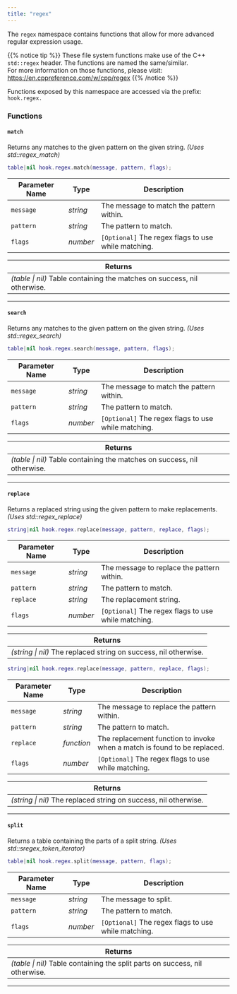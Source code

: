 ```yaml
---
title: "regex"
---
```


The `regex` namespace contains functions that allow for more advanced regular expression usage.

{{% notice tip %}}
These file system functions make use of the C++ `std::regex` header. The functions are named the same/similar.\
For more information on those functions, please visit: https://en.cppreference.com/w/cpp/regex
{{% /notice %}}

Functions exposed by this namespace are accessed via the prefix: `hook.regex.`

### Functions

#### `match`

Returns any matches to the given pattern on the given string. _(Uses std::regex\_match)_

```lua
table|nil hook.regex.match(message, pattern, flags);
```

| Parameter Name | Type | Description |
| --- | --- | --- |
| `message` | _string_ | The message to match the pattern within. |
| `pattern` | _string_ | The pattern to match. |
| `flags`   | _number_ | `[Optional]` The regex flags to use while matching. |

| Returns |
| --- |
| _(table \| nil)_ Table containing the matches on success, nil otherwise. |

---

#### `search`

Returns any matches to the given pattern on the given string. _(Uses std::regex\_search)_

```lua
table|nil hook.regex.search(message, pattern, flags);
```

| Parameter Name | Type | Description |
| --- | --- | --- |
| `message` | _string_ | The message to match the pattern within. |
| `pattern` | _string_ | The pattern to match. |
| `flags`   | _number_ | `[Optional]` The regex flags to use while matching. |

| Returns |
| --- |
| _(table \| nil)_ Table containing the matches on success, nil otherwise. |

---

#### `replace`

Returns a replaced string using the given pattern to make replacements. _(Uses std::regex\_replace)_

```lua
string|nil hook.regex.replace(message, pattern, replace, flags);
```

| Parameter Name | Type | Description |
| --- | --- | --- |
| `message` | _string_ | The message to replace the pattern within. |
| `pattern` | _string_ | The pattern to match. |
| `replace` | _string_ | The replacement string. |
| `flags`   | _number_ | `[Optional]` The regex flags to use while matching. |

| Returns |
| --- |
| _(string \| nil)_ The replaced string on success, nil otherwise. |

```lua
string|nil hook.regex.replace(message, pattern, replace, flags);
```

| Parameter Name | Type | Description |
| --- | --- | --- |
| `message` | _string_      | The message to replace the pattern within. |
| `pattern` | _string_      | The pattern to match. |
| `replace` | _function_    | The replacement function to invoke when a match is found to be replaced. |
| `flags`   | _number_      | `[Optional]` The regex flags to use while matching. |

| Returns |
| --- |
| _(string \| nil)_ The replaced string on success, nil otherwise. |

---

#### `split`

Returns a table containing the parts of a split string. _(Uses std::sregex\_token\_iterator)_

```lua
table|nil hook.regex.split(message, pattern, flags);
```

| Parameter Name | Type | Description |
| --- | --- | --- |
| `message` | _string_ | The message to split. |
| `pattern` | _string_ | The pattern to match. |
| `flags`   | _number_ | `[Optional]` The regex flags to use while matching. |

| Returns |
| --- |
| _(table \| nil)_ Table containing the split parts on success, nil otherwise. |

---
